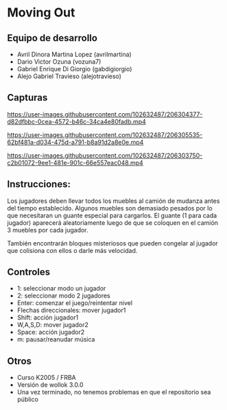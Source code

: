 # Moving Out

## Equipo de desarrollo

- Avril Dinora Martina Lopez (avrilmartina)
- Dario Victor Ozuna (vozuna7) 
- Gabriel Enrique Di Giorgio (gabdigiorgio)
- Alejo Gabriel Travieso (alejotravieso)

## Capturas

https://user-images.githubusercontent.com/102632487/206304377-d82dfbbc-0cea-4572-b46c-34ca4e80fadb.mp4


https://user-images.githubusercontent.com/102632487/206305535-62bf481a-d034-475d-a791-b8a91d2a8e0e.mp4


https://user-images.githubusercontent.com/102632487/206303750-c2b01072-9ee1-481e-901c-66e557eac048.mp4


## Instrucciones:
Los jugadores deben llevar todos los muebles al camión de mudanza antes del tiempo establecido. Algunos muebles son demasiado pesados por lo que necesitaran un guante especial para cargarlos. El guante (1 para cada jugador) aparecerá aleatoriamente luego de que se coloquen en el camión 3 muebles por cada jugador.

También encontrarán bloques misteriosos que pueden congelar al jugador que colisiona con ellos o darle más velocidad.

## Controles
- 1: seleccionar modo un jugador
- 2: seleccionar modo 2 jugadores
- Enter: comenzar el juego/reintentar nivel
- Flechas direccionales: mover jugador1
- Shift: acción jugador1
- W,A,S,D: mover jugador2
- Space: acción jugador2
- m: pausar/reanudar música

## Otros

- Curso K2005 / FRBA
- Versión de wollok 3.0.0
- Una vez terminado, no tenemos problemas en que el repositorio sea público
